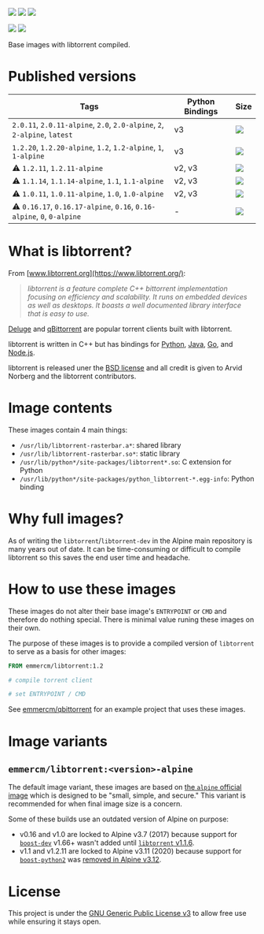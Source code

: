 [![](https://badgen.net/badge/emmercm/libtorrent/blue?icon=docker)](https://hub.docker.com/r/emmercm/libtorrent)
[![](https://badgen.net/docker/pulls/emmercm/libtorrent?icon=docker&label=pulls)](https://hub.docker.com/r/emmercm/libtorrent)
[![](https://badgen.net/docker/stars/emmercm/libtorrent?icon=docker&label=stars)](https://hub.docker.com/r/emmercm/libtorrent)

[![](https://badgen.net/badge/emmercm/docker-libtorrent/purple?icon=github)](https://github.com/emmercm/docker-libtorrent)
[![](https://badgen.net/github/license/emmercm/docker-libtorrent?color=grey)](https://github.com/emmercm/docker-libtorrent/blob/master/LICENSE)

Base images with libtorrent compiled.

# Published versions

| Tags | Python Bindings | Size |
|-|-|-|
| `2.0.11`, `2.0.11-alpine`, `2.0`, `2.0-alpine`, `2`, `2-alpine`, `latest` | v3 | [![](https://img.shields.io/docker/image-size/emmercm/libtorrent/2.0.11?logo=docker&logoColor=white&label=size)](https://hub.docker.com/r/emmercm/libtorrent/tags?name=2.0.11) |
| `1.2.20`, `1.2.20-alpine`, `1.2`, `1.2-alpine`, `1`, `1-alpine` | v3 | [![](https://img.shields.io/docker/image-size/emmercm/libtorrent/1.2.20?logo=docker&logoColor=white&label=size)](https://hub.docker.com/r/emmercm/libtorrent/tags?name=1.2.20) |
| <span title="Unmaintained">⚠️</span> `1.2.11`, `1.2.11-alpine` | v2, v3 | [![](https://img.shields.io/docker/image-size/emmercm/libtorrent/1.2.11?logo=docker&logoColor=white&label=size)](https://hub.docker.com/r/emmercm/libtorrent/tags?name=1.2.11) |
| <span title="Unmaintained">⚠️</span> `1.1.14`, `1.1.14-alpine`, `1.1`, `1.1-alpine` | v2, v3 | [![](https://img.shields.io/docker/image-size/emmercm/libtorrent/1.1.14?logo=docker&logoColor=white&label=size)](https://hub.docker.com/r/emmercm/libtorrent/tags?name=1.1.14) |
| <span title="Unmaintained">⚠️</span> `1.0.11`, `1.0.11-alpine`, `1.0`, `1.0-alpine` | v2, v3 | [![](https://img.shields.io/docker/image-size/emmercm/libtorrent/1.0.11?logo=docker&logoColor=white&label=size)](https://hub.docker.com/r/emmercm/libtorrent/tags?name=1.0.11) |
| <span title="Unmaintained">⚠️</span> `0.16.17`, `0.16.17-alpine`, `0.16`, `0.16-alpine`, `0`, `0-alpine` | - | [![](https://img.shields.io/docker/image-size/emmercm/libtorrent/0.16.17?logo=docker&logoColor=white&label=size)](https://hub.docker.com/r/emmercm/libtorrent/tags?name=0.16.17) |

# What is libtorrent?

From [www.libtorrent.org](https://www.libtorrent.org/):

> _libtorrent is a feature complete C++ bittorrent implementation focusing on efficiency and scalability. It runs on embedded devices as well as desktops. It boasts a well documented library interface that is easy to use._

[Deluge](http://deluge-torrent.org/) and [qBittorrent](http://www.qbittorrent.org/) are popular torrent clients built with libtorrent.

libtorrent is written in C++ but has bindings for [Python](https://www.libtorrent.org/python_binding.html), [Java](https://github.com/frostwire/frostwire-jlibtorrent/), [Go](https://github.com/steeve/libtorrent-go), and [Node.js](https://github.com/fanatid/node-libtorrent).

libtorrent is released uner the [BSD license](https://github.com/arvidn/libtorrent/blob/master/LICENSE) and all credit is given to Arvid Norberg and the libtorrent contributors.

# Image contents

These images contain 4 main things:

- `/usr/lib/libtorrent-rasterbar.a*`: shared library
- `/usr/lib/libtorrent-rasterbar.so*`: static library
- `/usr/lib/python*/site-packages/libtorrent*.so`: C extension for Python
- `/usr/lib/python*/site-packages/python_libtorrent-*.egg-info`: Python binding

# Why full images?

As of writing the `libtorrent`/`libtorrent-dev` in the Alpine main repository is many years out of date. It can be time-consuming or difficult to compile libtorrent so this saves the end user time and headache.

# How to use these images

These images do not alter their base image's `ENTRYPOINT` or `CMD` and therefore do nothing special. There is minimal value runing these images on their own.

The purpose of these images is to provide a compiled version of `libtorrent` to serve as a basis for other images:

```dockerfile
FROM emmercm/libtorrent:1.2

# compile torrent client

# set ENTRYPOINT / CMD
```

See [emmercm/qbittorrent](https://hub.docker.com/r/emmercm/qbittorrent) for an example project that uses these images.

# Image variants

## `emmercm/libtorrent:<version>-alpine`

The default image variant, these images are based on [the `alpine` official image](https://hub.docker.com/_/alpine) which is designed to be "small, simple, and secure." This variant is recommended for when final image size is a concern.

Some of these builds use an outdated version of Alpine on purpose:

- v0.16 and v1.0 are locked to Alpine v3.7 (2017) because support for [`boost-dev`](https://pkgs.alpinelinux.org/packages?name=boost-dev&branch=edge) v1.66+ wasn't added until [`libtorrent` v1.1.6](https://github.com/arvidn/libtorrent/releases/tag/libtorrent-1_1_6).
- v1.1 and v1.2.11 are locked to Alpine v3.11 (2020) because support for [`boost-python2`](https://pkgs.alpinelinux.org/packages?name=boost-python2&branch=v3.11) was [removed in Alpine v3.12](https://git.alpinelinux.org/aports/commit/main/boost/APKBUILD?id=c7eee7c57fbcbe012646766604d9bcd89368d6e4).

# License

This project is under the [GNU Generic Public License v3](https://github.com/emmercm/docker-libtorrent/blob/master/LICENSE) to allow free use while ensuring it stays open.
